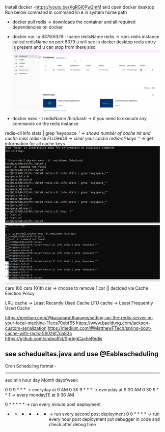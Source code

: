 Install docker -https://youtu.be/XgRGI0Pw2mM
and open docker desktop
Run below command in command lin e in system home path

* docker pull redis  -> downloads the container and all required dependencies on docker
* docker run -p 6379:6379 --name redisName redis -> runs redis instance called redisName on port 6379
u will see in docker desktop redis entry is present and u can stop from there also
![img.png](img.png)

* docker exec -it redisName /bin/bash -> if you need to execute any commands on the redis instance

redis-cli info stats | grep 'keyspace_*' -> shows number of cache hit and cache miss
redis-cli FLUSHDB -> clear your cache
redis-cli keys '*' -> get information for all cache keys
![img_3.png](img_3.png)![img_2.png](img_2.png)
cars
100 cars
101th car -> choose to remove 1 car || decided via Cache Eviction Policy

LRU cache -> Least Recently Used Cache
LFU cache -> Least Frequently Used Cache

https://medium.com/@kasunaratthanage/setting-up-the-redis-server-in-your-local-machine-11eca70ebf65
https://www.baeldung.com/jackson-custom-serialization
https://medium.com/@MatthewFTech/spring-boot-cache-with-redis-56026f7da83a
https://github.com/sndpoffcl/SpringCacheRedis
## see schedueltas.java and use @Eablescheduling
Cron Scheduling format -
*    *    *    *     *     *
sec  min  hour day  Month dayofweek

0 0 9 * * * -> everyday at 9 AM
0 30 9 * * *  -> everyday at 9:30 AM
0 30 9 * * 1 -> every monday[1] at 9:30 AM


0 * * * * * -> run every minute post deployment
* * * * * * -> run every second post deployment
            0 0 * * * * -> run every hour post deployment
put debugger in code and check after debug time